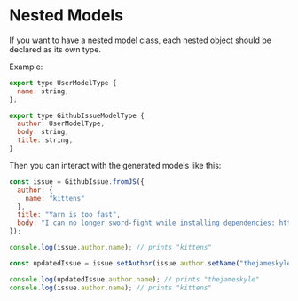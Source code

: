 # Nested Models

If you want to have a nested model class, each nested object should be declared as its own type.

Example:

```js
export type UserModelType {
  name: string,
};

export type GithubIssueModelType {
  author: UserModelType,
  body: string,
  title: string,
}
```

Then you can interact with the generated models like this:

```js
const issue = GithubIssue.fromJS({
  author: {
    name: "kittens"
  },
  title: "Yarn is too fast",
  body: "I can no longer sword-fight while installing dependencies: https://xkcd.com/303/"
});

console.log(issue.author.name); // prints "kittens"

const updatedIssue = issue.setAuthor(issue.author.setName("thejameskyle"));

console.log(updatedIssue.author.name); // prints "thejameskyle"
console.log(issue.author.name); // prints "kittens"
```
